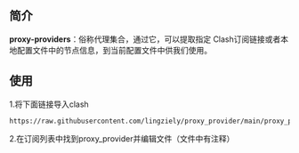 ## 简介
**proxy-providers**：俗称代理集合，通过它，可以提取指定 Clash订阅链接或者本地配置文件中的节点信息，到当前配置文件中供我们使用。
## 使用
1.将下面链接导入clash
```
https://raw.githubusercontent.com/lingziely/proxy_provider/main/proxy_provider
```
2.在订阅列表中找到proxy_provider并编辑文件（文件中有注释）

